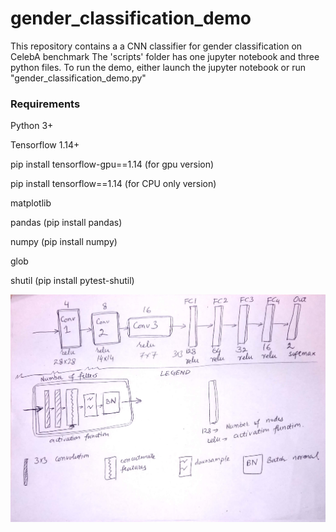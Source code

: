 # gender_classification_demo
This repository contains a a CNN classifier for gender classification on CelebA benchmark
The 'scripts' folder has one jupyter notebook and three python files.
To run the demo, either launch the jupyter notebook or run "gender_classification_demo.py"

### Requirements
Python 3+

Tensorflow 1.14+

pip install tensorflow-gpu==1.14 (for gpu version)

pip install tensorflow==1.14 (for CPU only version)

matplotlib

pandas (pip install pandas)

numpy (pip install numpy)

glob 

shutil (pip install pytest-shutil)

![alt text](scripts/cnn-model.png)
